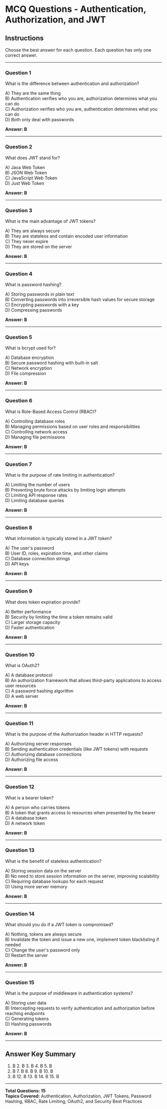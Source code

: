 # MCQ Questions - Authentication, Authorization, and JWT

## Instructions
Choose the best answer for each question. Each question has only one correct answer.

---

### Question 1
What is the difference between authentication and authorization?

A) They are the same thing  
B) Authentication verifies who you are, authorization determines what you can do  
C) Authorization verifies who you are, authentication determines what you can do  
D) Both only deal with passwords  

**Answer: B**

---

### Question 2
What does JWT stand for?

A) Java Web Token  
B) JSON Web Token  
C) JavaScript Web Token  
D) Just Web Token  

**Answer: B**

---

### Question 3
What is the main advantage of JWT tokens?

A) They are always secure  
B) They are stateless and contain encoded user information  
C) They never expire  
D) They are stored on the server  

**Answer: B**

---

### Question 4
What is password hashing?

A) Storing passwords in plain text  
B) Converting passwords into irreversible hash values for secure storage  
C) Encrypting passwords with a key  
D) Compressing passwords  

**Answer: B**

---

### Question 5
What is bcrypt used for?

A) Database encryption  
B) Secure password hashing with built-in salt  
C) Network encryption  
D) File compression  

**Answer: B**

---

### Question 6
What is Role-Based Access Control (RBAC)?

A) Controlling database roles  
B) Managing permissions based on user roles and responsibilities  
C) Controlling network access  
D) Managing file permissions  

**Answer: B**

---

### Question 7
What is the purpose of rate limiting in authentication?

A) Limiting the number of users  
B) Preventing brute force attacks by limiting login attempts  
C) Limiting API response rates  
D) Limiting database queries  

**Answer: B**

---

### Question 8
What information is typically stored in a JWT token?

A) The user's password  
B) User ID, roles, expiration time, and other claims  
C) Database connection strings  
D) API keys  

**Answer: B**

---

### Question 9
What does token expiration provide?

A) Better performance  
B) Security by limiting the time a token remains valid  
C) Larger storage capacity  
D) Faster authentication  

**Answer: B**

---

### Question 10
What is OAuth2?

A) A database protocol  
B) An authorization framework that allows third-party applications to access user resources  
C) A password hashing algorithm  
D) A web server  

**Answer: B**

---

### Question 11
What is the purpose of the Authorization header in HTTP requests?

A) Authorizing server responses  
B) Sending authentication credentials (like JWT tokens) with requests  
C) Authorizing database connections  
D) Authorizing file access  

**Answer: B**

---

### Question 12
What is a bearer token?

A) A person who carries tokens  
B) A token that grants access to resources when presented by the bearer  
C) A database token  
D) A network token  

**Answer: B**

---

### Question 13
What is the benefit of stateless authentication?

A) Storing session data on the server  
B) No need to store session information on the server, improving scalability  
C) Requiring database lookups for each request  
D) Using more server memory  

**Answer: B**

---

### Question 14
What should you do if a JWT token is compromised?

A) Nothing, tokens are always secure  
B) Invalidate the token and issue a new one, implement token blacklisting if needed  
C) Change the user's password only  
D) Restart the server  

**Answer: B**

---

### Question 15
What is the purpose of middleware in authentication systems?

A) Storing user data  
B) Intercepting requests to verify authentication and authorization before reaching endpoints  
C) Generating tokens  
D) Hashing passwords  

**Answer: B**

---

## Answer Key Summary
1. B  2. B  3. B  4. B  5. B  
6. B  7. B  8. B  9. B  10. B  
11. B  12. B  13. B  14. B  15. B

---

**Total Questions: 15**  
**Topics Covered:** Authentication, Authorization, JWT Tokens, Password Hashing, RBAC, Rate Limiting, OAuth2, and Security Best Practices